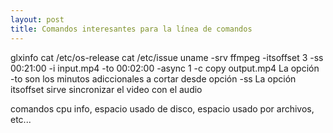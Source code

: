 ```yaml
---
layout: post
title: Comandos interesantes para la línea de comandos
---
```


glxinfo
cat /etc/os-release
cat /etc/issue
uname -srv
ffmpeg -itsoffset 3 -ss 00:21:00 -i input.mp4 -to 00:02:00 -async 1 -c copy output.mp4
La opción -to son los minutos adiccionales a cortar desde opción -ss
La opción itsoffset sirve sincronizar el video con el audio



comandos cpu info, espacio usado de disco, espacio usado por archivos, etc...
